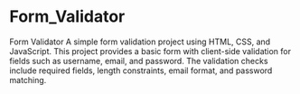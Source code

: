 # Form_Validator
Form Validator  A simple form validation project using HTML, CSS, and JavaScript. This project provides a basic form with client-side validation for fields such as username, email, and password. The validation checks include required fields, length constraints, email format, and password matching.
